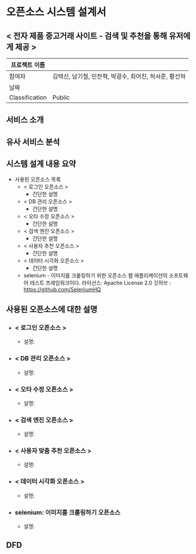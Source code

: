 # 오픈소스 시스템 설계서



## < 전자 제품 중고거래 사이트 - 검색 및 추천을 통해 유저에게 제공 >



| 프로젝트 이름  |                                                        |
| -------------- | ------------------------------------------------------ |
| 참여자         | 김택신, 남기철, 민찬혁, 박광수, 최어진, 허서준, 황선하 |
| 날짜           |                                                        |
| Classification | Public                                                 |





## 서비스 소개



## 유사 서비스 분석



## 시스템 설계 내용 요약

- 사용된 오픈소스 목록
  - < 로그인 오픈소스 >
    - 간단한 설명
  - < DB 관리 오픈소스 >
    - 간단한 설명
  - < 오타 수정 오픈소스 >
    - 간단한 설명
  - < 검색 엔진 오픈소스 >
    - 간단한 설명
  - < 사용자 추천 오픈소스 >
    - 간단한 설명
  - < 데이터 시각화 오픈소스 >
    - 간단한 설명
  - selenium - 이미지를 크롤링하기 위한 오픈소스
    웹 애플리케이션의 소프트웨어 테스트 프레임워크이다.
    라이선스: Apache License 2.0 
    깃허브 : https://github.com/SeleniumHQ

## 사용된 오픈소스에 대한 설명

- ### < 로그인 오픈소스 >

  - 설명:

- ### < DB 관리 오픈소스 >

  - 설명:

- ### < 오타 수정 오픈소스 >

  - 설명:

- ### < 검색 엔진 오픈소스 >

  - 설명:

- ### < 사용자 맞춤 추천 오픈소스 >

  - 설명:

- ### < 데이터 시각화 오픈소스 >

  - 설명:

- ### selenium: 이미지를 크롤링하기 오픈소스
  - 설명:

## DFD
